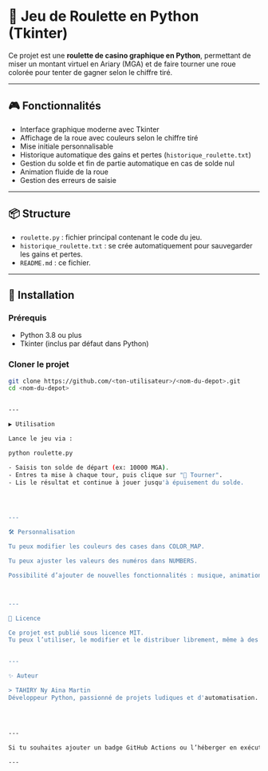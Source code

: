 # 🎰 Jeu de Roulette en Python (Tkinter)

Ce projet est une **roulette de casino graphique en Python**, permettant de miser un montant virtuel en Ariary (MGA) et de faire tourner une roue colorée pour tenter de gagner selon le chiffre tiré.

---

## 🎮 Fonctionnalités

- Interface graphique moderne avec Tkinter  
- Affichage de la roue avec couleurs selon le chiffre tiré  
- Mise initiale personnalisable  
- Historique automatique des gains et pertes (`historique_roulette.txt`)  
- Gestion du solde et fin de partie automatique en cas de solde nul  
- Animation fluide de la roue  
- Gestion des erreurs de saisie

---

## 📦 Structure

- `roulette.py` : fichier principal contenant le code du jeu.
- `historique_roulette.txt` : se crée automatiquement pour sauvegarder les gains et pertes.
- `README.md` : ce fichier.

---

## 🚀 Installation

### Prérequis
- Python 3.8 ou plus
- Tkinter (inclus par défaut dans Python)

### Cloner le projet
```bash
git clone https://github.com/<ton-utilisateur>/<nom-du-depot>.git
cd <nom-du-depot>


---

▶️ Utilisation

Lance le jeu via :

python roulette.py

- Saisis ton solde de départ (ex: 10000 MGA).
- Entres ta mise à chaque tour, puis clique sur "🎲 Tourner".
- Lis le résultat et continue à jouer jusqu'à épuisement du solde.




---

🛠️ Personnalisation

Tu peux modifier les couleurs des cases dans COLOR_MAP.

Tu peux ajuster les valeurs des numéros dans NUMBERS.

Possibilité d’ajouter de nouvelles fonctionnalités : musique, animation plus fluide, difficulté progressive, etc.



---

📄 Licence

Ce projet est publié sous licence MIT.
Tu peux l’utiliser, le modifier et le distribuer librement, même à des fins commerciales.


---

✨ Auteur

> TAHIRY Ny Aina Martin
Développeur Python, passionné de projets ludiques et d'automatisation.




---

Si tu souhaites ajouter un badge GitHub Actions ou l’héberger en exécutable .exe avec pyinstaller, fais-le moi savoir, je peux te le configurer pour compléter ton dépôt Git proprement.

---


